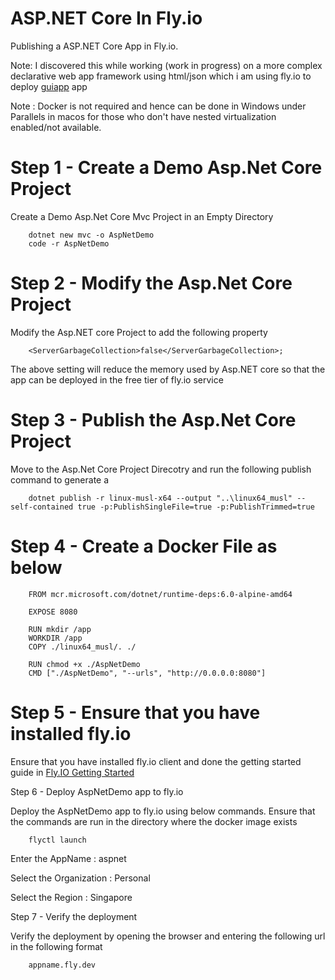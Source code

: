 # ASP.NET Core In Fly.io

Publishing a ASP.NET Core App in Fly.io.

Note: I discovered this while working (work in progress) on a more complex declarative web app framework using html/json which i am using fly.io to deploy <a href="https://guiapp.fly.dev">guiapp<a> app 

Note : Docker is not required and hence can be done in Windows under Parallels in macos for those who don't have nested virtualization enabled/not available.

# Step 1 - Create a Demo Asp.Net Core Project

Create a Demo Asp.Net Core Mvc Project in an Empty Directory

```
    dotnet new mvc -o AspNetDemo
    code -r AspNetDemo
```

# Step 2 - Modify the Asp.Net Core Project

Modify the Asp.NET core Project to add the following property

```
    <ServerGarbageCollection>false</ServerGarbageCollection>;
```

The above setting will reduce the memory used by Asp.NET core so that the app can be deployed in the free tier of fly.io service

# Step 3 - Publish the Asp.Net Core Project

Move to the Asp.Net Core Project Direcotry and run the following publish command to generate a 

```
    dotnet publish -r linux-musl-x64 --output "..\linux64_musl" --self-contained true -p:PublishSingleFile=true -p:PublishTrimmed=true
```

# Step 4 - Create a Docker File as below

```
    FROM mcr.microsoft.com/dotnet/runtime-deps:6.0-alpine-amd64

    EXPOSE 8080

    RUN mkdir /app
    WORKDIR /app
    COPY ./linux64_musl/. ./

    RUN chmod +x ./AspNetDemo
    CMD ["./AspNetDemo", "--urls", "http://0.0.0.0:8080"]
```

# Step 5 - Ensure that you have installed fly.io

Ensure that you have installed fly.io client and done the getting started guide in <a href="https://fly.io/docs/hands-on/start/">Fly.IO Getting Started</a>

Step 6 - Deploy AspNetDemo app to fly.io

Deploy the AspNetDemo app to fly.io using below commands. Ensure that the commands are run in the directory where the docker image exists

```
    flyctl launch
```

Enter the AppName : aspnet
    
Select the Organization : Personal
    
Select the Region : Singapore

Step 7 - Verify the deployment

Verify the deployment by opening the browser and entering the following url in the following format

```
    appname.fly.dev
```


